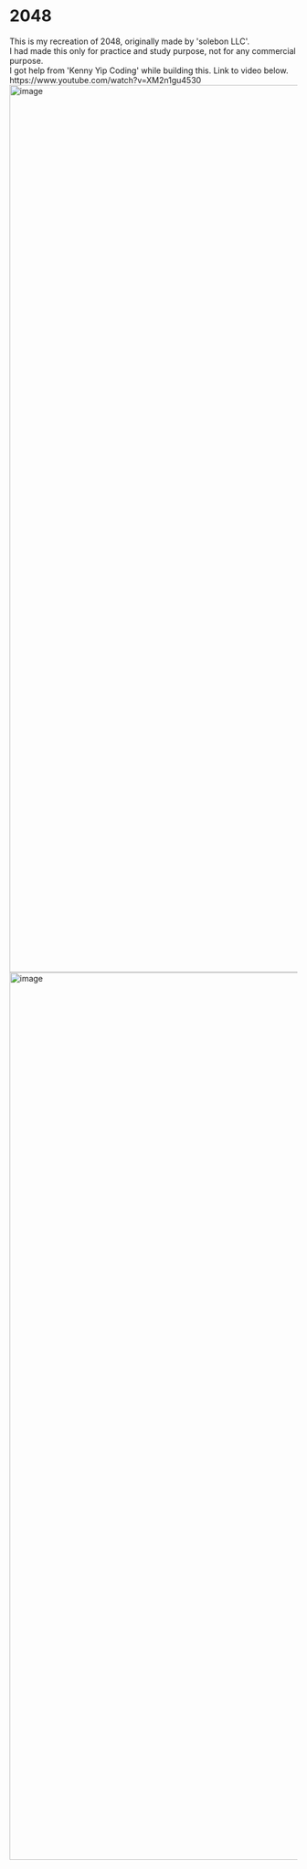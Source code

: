<H1>2048</H1>
This is my recreation of 2048, originally made by 'solebon LLC'.
<br>I had made this only for practice and study purpose, not for any commercial purpose.
<br>I got help from 'Kenny Yip Coding' while building this. Link to video below.
<br>https://www.youtube.com/watch?v=XM2n1gu4530
<img width="1552" alt="image" src="https://github.com/chanbinna/2048/assets/91897225/f99284cd-08c6-43b8-ac56-fca924f70df0">
<img width="1552" alt="image" src="https://github.com/chanbinna/2048/assets/91897225/4c1e78e8-6e06-425f-a10e-8816d4a661d8">

